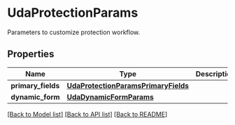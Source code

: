 # UdaProtectionParams

Parameters to customize protection workflow.

## Properties
Name | Type | Description | Notes
------------ | ------------- | ------------- | -------------
**primary_fields** | [**UdaProtectionParamsPrimaryFields**](UdaProtectionParamsPrimaryFields.md) |  | [optional] 
**dynamic_form** | [**UdaDynamicFormParams**](UdaDynamicFormParams.md) |  | [optional] 

[[Back to Model list]](../README.md#documentation-for-models) [[Back to API list]](../README.md#documentation-for-api-endpoints) [[Back to README]](../README.md)


